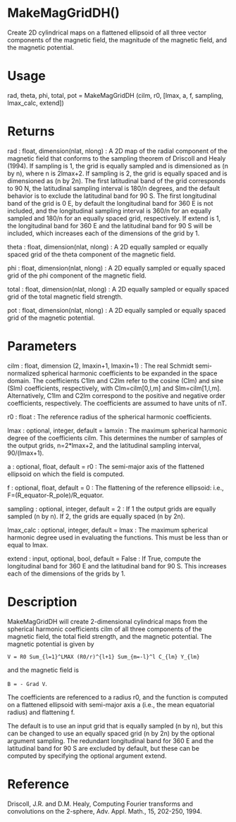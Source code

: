 # MakeMagGridDH()

Create 2D cylindrical maps on a flattened ellipsoid of all three vector components of the magnetic field, the magnitude of the magnetic field, and the magnetic potential.

# Usage

rad, theta, phi, total, pot = MakeMagGridDH (cilm, r0, [lmax, a, f, sampling, lmax_calc, extend])

# Returns

rad : float, dimension(nlat, nlong)
:   A 2D map of the radial component of the magnetic field that conforms to the sampling theorem of Driscoll and Healy (1994). If sampling is 1, the grid is equally sampled and is dimensioned as (n by n), where n is 2lmax+2. If sampling is 2, the grid is equally spaced and is dimensioned as (n by 2n). The first latitudinal band of the grid corresponds to 90 N, the latitudinal sampling interval is 180/n degrees, and the default behavior is to exclude the latitudinal band for 90 S. The first longitudinal band of the grid is 0 E, by default the longitudinal band for 360 E is not included, and the longitudinal sampling interval is 360/n for an equally sampled and 180/n for an equally spaced grid, respectively. If extend is 1, the longitudinal band for 360 E and the latitudinal band for 90 S will be included, which increases each of the dimensions of the grid by 1.

theta : float, dimension(nlat, nlong)
:   A 2D equally sampled or equally spaced grid of the theta component of the magnetic field.

phi : float, dimension(nlat, nlong)
:   A 2D equally sampled or equally spaced grid of the phi component of the magnetic field.

total : float, dimension(nlat, nlong)
:   A 2D equally sampled or equally spaced grid of the total magnetic field strength.

pot : float, dimension(nlat, nlong)
:   A 2D equally sampled or equally spaced grid of the magnetic potential.

# Parameters

cilm : float, dimension (2, lmaxin+1, lmaxin+1)
:   The real Schmidt semi-normalized spherical harmonic coefficients to be expanded in the space domain. The coefficients C1lm and C2lm refer to the cosine (Clm) and sine (Slm) coefficients, respectively, with Clm=cilm[0,l,m] and Slm=cilm[1,l,m]. Alternatively, C1lm and C2lm correspond to the positive and negative order coefficients, respectively. The coefficients are assumed to have units of nT.

r0 : float
:   The reference radius of the spherical harmonic coefficients.

lmax : optional, integer, default = lamxin
:   The maximum spherical harmonic degree of the coefficients cilm. This determines the number of samples of the output grids, n=2*lmax+2, and the latitudinal sampling interval, 90/(lmax+1).

a : optional, float, default = r0
:   The semi-major axis of the flattened ellipsoid on which the field is computed.

f : optional, float, default = 0
:   The flattening of the reference ellipsoid: i.e., F=(R_equator-R_pole)/R_equator.

sampling : optional, integer, default = 2
:   If 1 the output grids are equally sampled (n by n). If 2, the grids are equally spaced (n by 2n).

lmax_calc : optional, integer, default = lmax
:   The maximum spherical harmonic degree used in evaluating the functions. This must be less than or equal to lmax.

extend : input, optional, bool, default = False
:   If True, compute the longitudinal band for 360 E and the latitudinal band for 90 S. This increases each of the dimensions of the grids by 1.

# Description

MakeMagGridDH will create 2-dimensional cylindrical maps from the spherical harmonic coefficients cilm of all three components of the magnetic field, the total field strength, and the magnetic potential. The magnetic potential is given by

`V = R0 Sum_{l=1}^LMAX (R0/r)^{l+1} Sum_{m=-l}^l C_{lm} Y_{lm}`

and the magnetic field is

`B = - Grad V`.

The coefficients are referenced to a radius r0, and the function is computed on a flattened ellipsoid with semi-major axis a (i.e., the mean equatorial radius) and flattening f.

The default is to use an input grid that is equally sampled (n by n), but this can be changed to use an equally spaced grid (n by 2n) by the optional argument sampling. The redundant longitudinal band for 360 E and the latitudinal band for 90 S are excluded by default, but these can be computed by specifying the optional argument extend.

# Reference

Driscoll, J.R. and D.M. Healy, Computing Fourier transforms and convolutions on the 2-sphere, Adv. Appl. Math., 15, 202-250, 1994.
